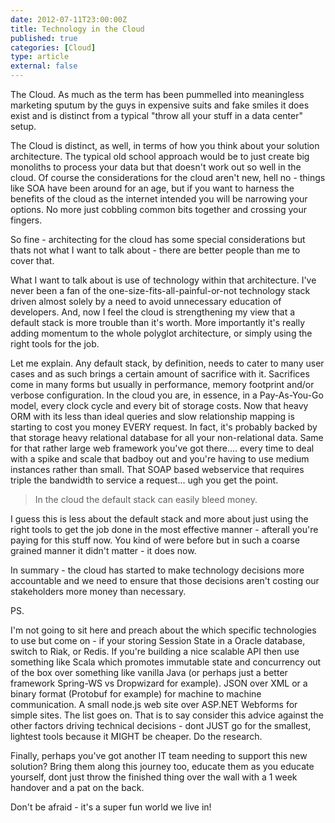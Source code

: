 ```yaml
---
date: 2012-07-11T23:00:00Z
title: Technology in the Cloud
published: true
categories: [Cloud]
type: article
external: false
---
```

The Cloud.  As much as the term has been pummelled into meaningless marketing sputum by the guys in expensive suits and fake smiles it does exist and is distinct from a typical "throw all your stuff in a data center" setup.

The Cloud is distinct, as well, in terms of how you think about your solution architecture.  The typical old school approach would be to just create big monoliths to process your data but that doesn't work out so well in the cloud.  Of course the considerations for the cloud aren't new, hell no - things like SOA have been around for an age, but if you want to harness the benefits of the cloud as the internet intended you will be narrowing your options.  No more just cobbling common bits together and crossing your fingers.  

So fine - architecting for the cloud has some special considerations but thats not what I want to talk about - there are better people than me to cover that.

What I want to talk about is use of technology within that architecture.  I've never been a fan of the one-size-fits-all-painful-or-not technology stack driven almost solely by a need to avoid unnecessary education of developers.  And, now I feel the cloud is strengthening my view that a default stack is more trouble than it's worth.  More importantly it's really adding momentum to the whole polyglot architecture, or simply using the right tools for the job.

Let me explain.  Any default stack, by definition, needs to cater to many user cases and as such brings a certain amount of sacrifice with it.  Sacrifices come in many forms but usually in performance, memory footprint and/or verbose configuration.  In the cloud you are, in essence, in a Pay-As-You-Go model, every clock cycle and every bit of storage costs.  Now that heavy ORM with its less than ideal queries and slow relationship mapping is starting to cost you money EVERY request.  In fact, it's probably backed by that storage heavy relational database for all your non-relational data.  Same for that rather large web framework you've got there.... every time to deal with a spike and scale that badboy out and you're having to use medium instances rather than small.  That SOAP based webservice that requires triple the bandwidth to service a request... ugh you get the point.

> In the cloud the default stack can easily bleed money.

I guess this is less about the default stack and more about just using the right tools to get the job done in the most effective manner - afterall you're paying for this stuff now.  You kind of were before but in such a coarse grained manner it didn't matter - it does now.

In summary - the cloud has started to make technology decisions more accountable and we need to ensure that those decisions aren't costing our stakeholders more money than necessary.

PS.

I'm not going to sit here and preach about the which specific technologies to use but come on - if your storing Session State in a Oracle database, switch to Riak, or Redis.  If you're building a nice scalable API then use something like Scala which promotes immutable state and concurrency out of the box over something like vanilla Java (or perhaps just a better framework Spring-WS vs Dropwizard for example).  JSON over XML or a binary format (Protobuf for example) for machine to machine communication.  A small node.js web site over ASP.NET Webforms for simple sites.  The list goes on.  That is to say consider this advice against the other factors driving technical decisions - dont JUST go for the smallest, lightest tools because it MIGHT be cheaper.  Do the research.

Finally, perhaps you've got another IT team needing to support this new solution?  Bring them along this journey too, educate them as you educate yourself, dont just throw the finished thing over the wall with a 1 week handover and a pat on the back.

Don't be afraid - it's a super fun world we live in!